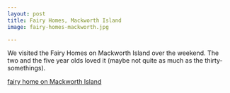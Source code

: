 ```yaml
---
layout: post
title: Fairy Homes, Mackworth Island
image: fairy-homes-mackworth.jpg

---
```

We visited the Fairy Homes on Mackworth Island over the weekend.  The two and the five year olds loved it (maybe not quite as much as the thirty-somethings).


<!--more-->
[fairy home on Mackworth Island](https://goo.gl/photos/XJipjD6NrL4VQ4AX7)
